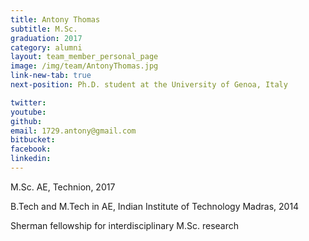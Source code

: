```yaml
---
title: Antony Thomas
subtitle: M.Sc. 
graduation: 2017
category: alumni
layout: team_member_personal_page
image: /img/team/AntonyThomas.jpg
link-new-tab: true
next-position: Ph.D. student at the University of Genoa, Italy

twitter: 
youtube: 
github: 
email: 1729.antony@gmail.com
bitbucket: 
facebook: 
linkedin:
---
```


M.Sc. AE, Technion, 2017

B.Tech and M.Tech in AE, Indian Institute of Technology Madras, 2014

Sherman fellowship for interdisciplinary M.Sc. research


<!-- {% bibliography --query @*[year=2023] --group_by none %}
{% bibliography -q @*[c ~= {{ V. Indelman }}] %}
{% bibliography --sort authors %} -->
